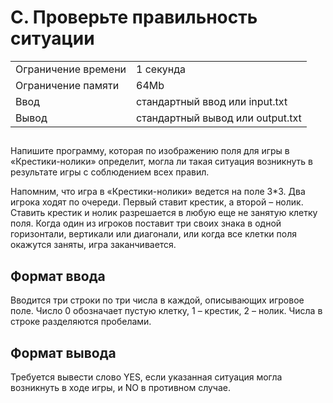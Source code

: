 <div class="problem-statement">
   <div class="header">
      <h1 class="title">C. Проверьте правильность ситуации</h1>
      <table>
         <tr class="time-limit">
            <td class="property-title">Ограничение времени</td>
            <td>1&nbsp;секунда</td>
         </tr>
         <tr class="memory-limit">
            <td class="property-title">Ограничение памяти</td>
            <td>64Mb</td>
         </tr>
         <tr class="input-file">
            <td class="property-title">Ввод</td>
            <td colspan="1">стандартный ввод или input.txt</td>
         </tr>
         <tr class="output-file">
            <td class="property-title">Вывод</td>
            <td colspan="1">стандартный вывод или output.txt</td>
         </tr>
      </table>
   </div>
   <h2></h2>
   <div class="legend"><span style="">
         <p>Напишите программу, которая по изображению поля для игры в «Крестики-нолики» определит, могла ли такая ситуация возникнуть
            в результате игры с соблюдением всех правил.
         </p></span><p>Напомним, что игра в «Крестики-нолики» ведется на поле 3*3. Два игрока ходят по очереди. Первый ставит крестик, а второй –
         нолик. Ставить крестик и нолик разрешается в любую еще не занятую клетку поля. Когда один из игроков поставит три своих знака
         в одной горизонтали, вертикали или диагонали, или когда все клетки поля окажутся заняты, игра заканчивается.
      </p>
   </div>
   <h2>Формат ввода</h2>
   <div class="input-specification"><span style="">
         <p>Вводится три строки по три числа в каждой, описывающих игровое поле. Число 0 обозначает пустую клетку, 1 – крестик, 2 – нолик.
            Числа в строке разделяются пробелами.
         </p></span><p></p>
   </div>
   <h2>Формат вывода</h2>
   <div class="output-specification"><span style="">
         <p>Требуется вывести слово YES, если указанная ситуация могла возникнуть в ходе игры, и NO в противном случае.</p></span><p></p>
   </div>
